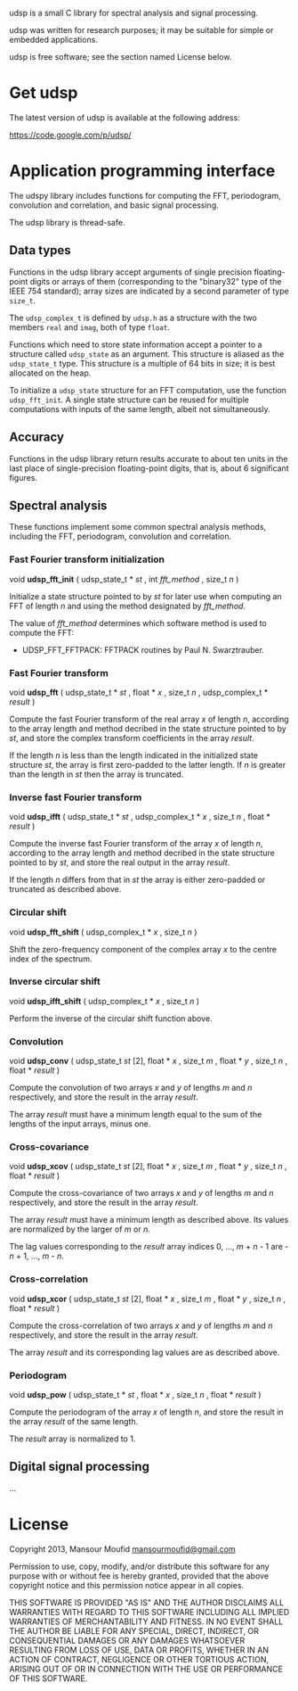 udsp is a small C library for spectral analysis and signal processing.

udsp was written for research purposes;  it may be suitable for simple
or embedded applications.

udsp is free software;  see the section named License below.


Get udsp
========

The latest version of udsp is available at the following address:

<https://code.google.com/p/udsp/>


Application programming interface
=================================

The udspy library includes functions for computing the FFT,
periodogram, convolution and correlation, and basic signal
processing.

The udsp library is thread-safe.

Data types
----------

Functions in the udsp library accept arguments of single precision
floating-point digits or arrays of them (corresponding to the
"binary32" type of the IEEE 754 standard);  array sizes are
indicated by a second parameter of type `size_t`.

The `udsp_complex_t` is defined by `udsp.h` as a structure with the
two members `real` and `imag`, both of type `float`.

Functions which need to store state information accept a pointer to
a structure called `udsp_state` as an argument.  This structure is
aliased as the `udsp_state_t` type.  This structure is a multiple
of 64 bits in size;  it is best allocated on the heap.

To initialize a `udsp_state` structure for an FFT computation, use
the function `udsp_fft_init`.  A single state structure can be
reused for multiple computations with inputs of the same length,
albeit not simultaneously.

Accuracy
--------

Functions in the udsp library return results accurate to about
ten units in the last place of single-precision floating-point
digits, that is, about 6 significant figures.

Spectral analysis
-----------------

These functions implement some common spectral analysis methods,
including the FFT, periodogram, convolution and correlation.

### Fast Fourier transform initialization

void **udsp_fft_init** ( udsp_state_t * *st* ,
    int *fft_method* , size_t *n* )

  Initialize a state structure pointed to by *st* for later use when
  computing an FFT of length *n* and using the method designated
  by *fft_method*.

  The value of *fft_method* determines which software method is used
  to compute the FFT:

  - UDSP_FFT_FFTPACK: FFTPACK routines by Paul N. Swarztrauber.

### Fast Fourier transform

void **udsp_fft** ( udsp_state_t * *st* ,
    float * *x* , size_t *n* , udsp_complex_t * *result* )

  Compute the fast Fourier transform of the real array *x* of
  length *n*, according to the array length and method decribed
  in the state structure pointed to by *st*, and store the complex
  transform coefficients in the array *result*.

  If the length *n* is less than the length indicated in the
  initialized state structure *st*, the array is first zero-padded
  to the latter length.  If *n* is greater than the length in *st*
  then the array is truncated.

### Inverse fast Fourier transform

void **udsp_ifft** ( udsp_state_t * *st* ,
    udsp_complex_t * *x* , size_t *n* , float * *result* )

  Compute the inverse fast Fourier transform of the array *x* of
  length *n*, according to the array length and method decribed in
  the state structure pointed to by *st*, and store the real output
  in the array *result*.

  If the length *n* differs from that in *st* the array is either
  zero-padded or truncated as described above.

### Circular shift

void **udsp_fft_shift** ( udsp_complex_t * *x* , size_t *n* )

  Shift the zero-frequency component of the complex array *x*
  to the centre index of the spectrum.

### Inverse circular shift

void **udsp_ifft_shift** ( udsp_complex_t * *x* , size_t *n* )

  Perform the inverse of the circular shift function above.

### Convolution

void **udsp_conv** ( udsp_state_t *st* [2],
    float * *x* , size_t *m* , float * *y* , size_t *n* ,
    float * *result* )

  Compute the convolution of two arrays *x* and *y* of lengths
  *m* and *n* respectively, and store the result in the array
  *result*.

  The array *result* must have a minimum length equal to the sum
  of the lengths of the input arrays, minus one.

### Cross-covariance

void **udsp_xcov** ( udsp_state_t *st* [2],
    float * *x* , size_t *m* , float * *y* , size_t *n* ,
    float * *result* )

  Compute the cross-covariance of two arrays *x* and *y* of lengths
  *m* and *n* respectively, and store the result in the array
  *result*.

  The array *result* must have a minimum length as described above.
  Its values are normalized by the larger of *m* or *n*.

  The lag values corresponding to the *result* array indices
  0, ..., *m* + *n* - 1 are -*n* + 1, ..., *m* - *n*.

### Cross-correlation

void **udsp_xcor** ( udsp_state_t *st* [2],
    float * *x* , size_t *m* , float * *y* , size_t *n* ,
    float * *result* )

  Compute the cross-correlation of two arrays *x* and *y* of
  lengths *m* and *n* respectively, and store the result in the
  array *result*.

  The array *result* and its corresponding lag values are as
  described above.

### Periodogram

void **udsp_pow** ( udsp_state_t * *st* ,
    float * *x* , size_t *n* , float * *result* )

  Compute the periodogram of the array *x* of length *n*, and store
  the result in the array *result* of the same length.

  The *result* array is normalized to 1.

Digital signal processing
-------------------------

...


License
=======

Copyright 2013, Mansour Moufid <mansourmoufid@gmail.com>

Permission to use, copy, modify, and/or distribute this software for any
purpose with or without fee is hereby granted, provided that the above
copyright notice and this permission notice appear in all copies.

THIS SOFTWARE IS PROVIDED "AS IS" AND THE AUTHOR DISCLAIMS ALL WARRANTIES
WITH REGARD TO THIS SOFTWARE INCLUDING ALL IMPLIED WARRANTIES OF
MERCHANTABILITY AND FITNESS. IN NO EVENT SHALL THE AUTHOR BE LIABLE FOR
ANY SPECIAL, DIRECT, INDIRECT, OR CONSEQUENTIAL DAMAGES OR ANY DAMAGES
WHATSOEVER RESULTING FROM LOSS OF USE, DATA OR PROFITS, WHETHER IN AN
ACTION OF CONTRACT, NEGLIGENCE OR OTHER TORTIOUS ACTION, ARISING OUT OF
OR IN CONNECTION WITH THE USE OR PERFORMANCE OF THIS SOFTWARE.

